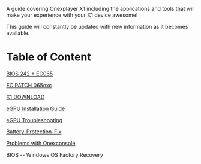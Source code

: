 A guide covering Onexplayer X1 including the applications and tools that will make your experience with your X1 device awesome!

This guide will constantly be updated with new information as it becomes available.
# Table of Content

[BIOS 242 + EC065](../main/BIOS242EC065.md)

[EC PATCH 065oxc](../main/EC-PATCH-065oxc.md)

[X1 DOWNLOAD](../main/X1-DOWNLOAD.md)

[eGPU Installation Guide](../main/eGPU-install.md)

[eGPU Troubleshooting](../main/eGPU-troubleshoot.md)

[Battery-Protection-Fix](../main/Battery-Protection-Fix.md)

[Problems with Onexconsole](../main/PROBLEMS-WITH-ONEXCONSOLE.md)

BIOS -- Windows OS Factory Recovery
